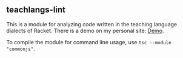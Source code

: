 ## teachlangs-lint

This is a module for analyzing code written in the teaching language dialects of
Racket. There is a demo on my personal site:
[Demo](https://dylanburati.github.io/posts/cs2500/#linter).

To compile the module for command line usage, use `tsc --module "commonjs"`.
